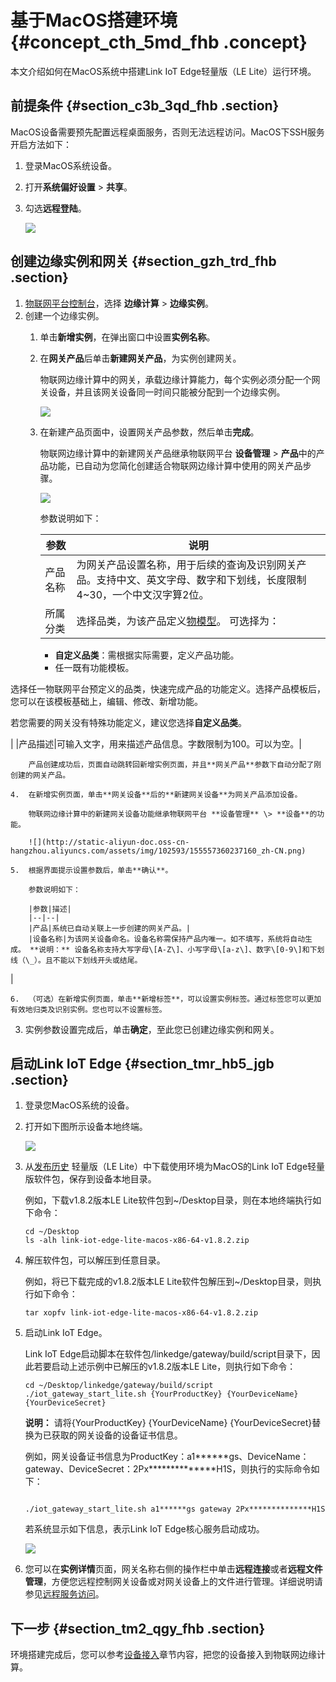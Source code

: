 # 基于MacOS搭建环境 {#concept_cth_5md_fhb .concept}

本文介绍如何在MacOS系统中搭建Link IoT Edge轻量版（LE Lite）运行环境。

## 前提条件 {#section_c3b_3qd_fhb .section}

MacOS设备需要预先配置远程桌面服务，否则无法远程访问。MacOS下SSH服务开启方法如下：

1.  登录MacOS系统设备。
2.  打开**系统偏好设置** \> **共享**。
3.  勾选**远程登陆**。

    ![](http://static-aliyun-doc.oss-cn-hangzhou.aliyuncs.com/assets/img/149667/155557360241582_zh-CN.png)


## 创建边缘实例和网关 {#section_gzh_trd_fhb .section}

1.  [物联网平台控制台](http://iot.console.aliyun.com/)，选择 **边缘计算** \> **边缘实例**。
2.  创建一个边缘实例。
    1.  单击**新增实例**，在弹出窗口中设置**实例名称**。
    2.  在**网关产品**后单击**新建网关产品**，为实例创建网关。

        物联网边缘计算中的网关，承载边缘计算能力，每个实例必须分配一个网关设备，并且该网关设备同一时间只能被分配到一个边缘实例。

        ![](http://static-aliyun-doc.oss-cn-hangzhou.aliyuncs.com/assets/img/102593/155557360237158_zh-CN.png)

    3.  在新建产品页面中，设置网关产品参数，然后单击**完成**。

        物联网边缘计算中的新建网关产品继承物联网平台 **设备管理** \> **产品**中的产品功能，已自动为您简化创建适合物联网边缘计算中使用的网关产品步骤。

        ![](http://static-aliyun-doc.oss-cn-hangzhou.aliyuncs.com/assets/img/102593/155557360237159_zh-CN.png)

        参数说明如下：

        |参数|说明|
        |--|--|
        |产品名称|为网关产品设置名称，用于后续的查询及识别网关产品。支持中文、英文字母、数字和下划线，长度限制4~30，一个中文汉字算2位。|
        |所属分类|选择品类，为该产品定义[物模型](../cn.zh-CN/用户指南/产品与设备/物模型/概述.md#)。 可选择为：

         -   **自定义品类**：需根据实际需要，定义产品功能。
        -   任一既有功能模板。

选择任一物联网平台预定义的品类，快速完成产品的功能定义。选择产品模板后，您可以在该模板基础上，编辑、修改、新增功能。

 若您需要的网关没有特殊功能定义，建议您选择**自定义品类**。

 |
        |产品描述|可输入文字，用来描述产品信息。字数限制为100。可以为空。|

        产品创建成功后，页面自动跳转回新增实例页面，并且**网关产品**参数下自动分配了刚创建的网关产品。

    4.  在新增实例页面，单击**网关设备**后的**新建网关设备**为网关产品添加设备。

        物联网边缘计算中的新建网关设备功能继承物联网平台 **设备管理** \> **设备**的功能。

        ![](http://static-aliyun-doc.oss-cn-hangzhou.aliyuncs.com/assets/img/102593/155557360237160_zh-CN.png)

    5.  根据界面提示设置参数后，单击**确认**。

        参数说明如下：

        |参数|描述|
        |--|--|
        |产品|系统已自动关联上一步创建的网关产品。|
        |设备名称|为该网关设备命名。设备名称需保持产品内唯一。如不填写，系统将自动生成。 **说明：** 设备名称支持大写字母\[A-Z\]、小写字母\[a-z\]、数字\[0-9\]和下划线（\_）。且不能以下划线开头或结尾。

 |

    6.  （可选）在新增实例页面，单击**新增标签**，可以设置实例标签。通过标签您可以更加有效地归类及识别实例。您也可以不设置标签。
3.  实例参数设置完成后，单击**确定**，至此您已创建边缘实例和网关。

## 启动Link IoT Edge {#section_tmr_hb5_jgb .section}

1.  登录您MacOS系统的设备。
2.  打开如下图所示设备本地终端。

    ![](http://static-aliyun-doc.oss-cn-hangzhou.aliyuncs.com/assets/img/149667/155557360241612_zh-CN.png)

3.  从[发布历史](../cn.zh-CN/产品简介/发布历史.md#) 轻量版（LE Lite）中下载使用环境为MacOS的Link IoT Edge轻量版软件包，保存到设备本地目录。

    例如，下载v1.8.2版本LE Lite软件包到~/Desktop目录，则在本地终端执行如下命令：

    ```
    cd ~/Desktop
    ls -alh link-iot-edge-lite-macos-x86-64-v1.8.2.zip
    ```

4.  解压软件包，可以解压到任意目录。

    例如，将已下载完成的v1.8.2版本LE Lite软件包解压到~/Desktop目录，则执行如下命令：

    ```
    tar xopfv link-iot-edge-lite-macos-x86-64-v1.8.2.zip
    ```

5.  启动Link IoT Edge。

    Link IoT Edge启动脚本在软件包/linkedge/gateway/build/script目录下，因此若要启动上述示例中已解压的v1.8.2版本LE Lite，则执行如下命令：

    ```
    cd ~/Desktop/linkedge/gateway/build/script
    ./iot_gateway_start_lite.sh {YourProductKey} {YourDeviceName} {YourDeviceSecret}
    ```

    **说明：** 请将\{YourProductKey\} \{YourDeviceName\} \{YourDeviceSecret\}替换为已获取的网关设备的设备证书信息。

    例如，网关设备证书信息为ProductKey：a1\*\*\*\*\*\*gs、DeviceName：gateway、DeviceSecret：2Px\*\*\*\*\*\*\*\*\*\*\*\*\*\*H1S，则执行的实际命令如下：

    ```
    
    ./iot_gateway_start_lite.sh a1******gs gateway 2Px**************H1S
    ```

    若系统显示如下信息，表示Link IoT Edge核心服务启动成功。

    ![](http://static-aliyun-doc.oss-cn-hangzhou.aliyuncs.com/assets/img/149667/155557360241645_zh-CN.png)

6.  您可以在**实例详情**页面，网关名称右侧的操作栏中单击**远程连接**或者**远程文件管理**，方便您远程控制网关设备或对网关设备上的文件进行管理。详细说明请参见[远程服务访问](../cn.zh-CN/用户指南/远程运维管理/远程服务访问.md#)。

## 下一步 {#section_tm2_qgy_fhb .section}

环境搭建完成后，您可以参考[设备接入](../cn.zh-CN/用户指南/设备接入/设备接入简介.md#)章节内容，把您的设备接入到物联网边缘计算。

